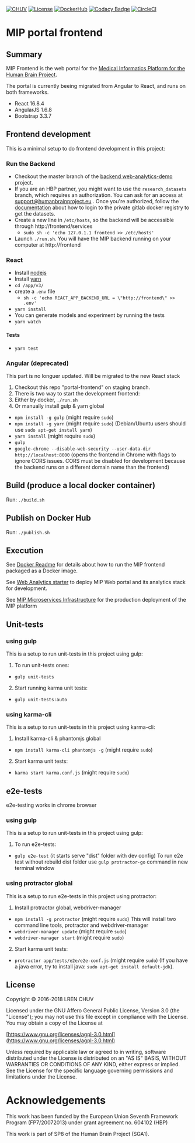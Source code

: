 [![CHUV](https://img.shields.io/badge/CHUV-LREN-AF4C64.svg)](https://www.unil.ch/lren/en/home.html) [![License](https://img.shields.io/badge/license-AGPL--3.0-blue.svg)](https://www.gnu.org/licenses/agpl-3.0.html) [![DockerHub](https://img.shields.io/badge/docker-hbpmip%2Fportal--frontend-008bb8.svg)](https://hub.docker.com/r/hbpmip/portal-frontend/) [![Codacy Badge](https://api.codacy.com/project/badge/Grade/9143f566eca64ffbb06258c61fb64ea0)](https://www.codacy.com/app/hbp-mip/portal-frontend?utm_source=github.com&utm_medium=referral&utm_content=LREN-CHUV/portal-frontend&utm_campaign=Badge_Grade) [![CircleCI](https://circleci.com/gh/LREN-CHUV/portal-frontend/tree/master.svg?style=svg)](https://circleci.com/gh/LREN-CHUV/portal-frontend/tree/master)

# MIP portal frontend

## Summary
MIP Frontend is the web portal for the [Medical Informatics Platform for the Human Brain Project](https://hbpmedical.github.io/).

The portal is currently beeing migrated from Angular to React, and runs on both frameworks.

* React 16.8.4
* AngularJS 1.6.8
* Bootstrap 3.3.7

## Frontend development

This is a minimal setup to do frontend development in this project:

### Run the Backend
* Checkout the master branch of the [backend web-analytics-demo](https://github.com/LREN-CHUV/web-analytics-demo) project.
* If you are an HBP partner, you might want to use the `research_datasets` branch, which requires an authorization. You can ask for an access at support@humanbrainproject.eu . Once you're authorized, follow the [documentation](https://github.com/LREN-CHUV/web-analytics-demo/tree/research_datasets) about how to login to the private gitlab docker registry to get the datasets.
* Create a new line in `/etc/hosts`, so the backend will be accessible through http://frontend/services
  * `sudo sh -c 'echo 127.0.1.1	frontend >> /etc/hosts'`
* Launch `./run.sh`. You will have the MIP backend running on your computer at http://frontend

### React
* Install [nodejs](https://nodejs.org)
* Install [yarn](https://yarnpkg.com/en/)
* `cd /app/v3/`
* create a `.env` file
    * `sh -c 'echo REACT_APP_BACKEND_URL = \"http://frontend\" >> .env'`
* `yarn install`
* You can generate models and experiment by running the tests
* `yarn watch`

#### Tests
* `yarn test`

### Angular (deprecated)

This part is no longuer updated. Will be migrated to the new React stack

1. Checkout this repo "portal-frontend" on staging branch.
2. There is two way to start the development frontend:
3. Either by docker, `./run.sh`
4. Or manually install gulp & yarn global
  * `npm install -g gulp` (might require `sudo`)
  * `npm install -g yarn` (might require `sudo`)  (Debian/Ubuntu users should use `sudo apt-get install yarn`)
  * `yarn install` (might require `sudo`)
  * `gulp`
  * `google-chrome --disable-web-security --user-data-dir http://localhost:8000` (opens the frontend in Chrome with flags to ignore CORS issues. CORS must be disabled for development because the backend runs on a different domain name than the frontend)

## Build (produce a local docker container)

Run: `./build.sh`

## Publish on Docker Hub

Run: `./publish.sh`

## Execution

See [Docker Readme](docker/README.md) for details about how to run the MIP frontend packaged as a Docker image.

See [Web Analytics starter](https://github.com/HBPMedical/web-analytics-demo) to deploy MIP Web portal and its analytics stack for development.

See [MIP Microservices Infrastructure](https://github.com/HBPMedical/mip-microservices-infrastructure) for the production deployment of the MIP platform

## Unit-tests
### using gulp
This is a setup to run unit-tests in this project using gulp:
1. To run unit-tests ones:
  * `gulp unit-tests`
2. Start running karma unit tests:
  * `gulp unit-tests:auto`

### using karma-cli
This is a setup to run unit-tests in this project using karma-cli:
1. Install karma-cli & phantomjs global
  * `npm install karma-cli phantomjs -g` (might require `sudo`)
2. Start karma unit tests:
  * `karma start karma.conf.js` (might require `sudo`)


## e2e-tests
e2e-testing works in chrome browser
### using gulp
This is a setup to run unit-tests in this project using gulp:
1. To run e2e-tests:
  * `gulp e2e-test` (it starts serve "dist" folder with dev config)
  To run e2e test without rebuild dist folder use `gulp protractor-go` command in new terminal window


### using protractor global
This is a setup to run e2e-tests in this project using protractor:
1. Install protractor global, webdriver-manager
  * `npm install -g protractor` (might require `sudo`) This will install two command line tools, protractor and webdriver-manager
  * `webdriver-manager update` (might require `sudo`)
  * `webdriver-manager start` (might require `sudo`)
2. Start karma unit tests:
  * `protractor app/tests/e2e/e2e-conf.js` (might require `sudo`)
(If you have a java error, try to install java: `sudo apt-get install default-jdk`).



## License

Copyright © 2016-2018 LREN CHUV

Licensed under the GNU Affero General Public License, Version 3.0 (the "License");
you may not use this file except in compliance with the License.
You may obtain a copy of the License at

[https://www.gnu.org/licenses/agpl-3.0.html](https://www.gnu.org/licenses/agpl-3.0.html)

Unless required by applicable law or agreed to in writing, software
distributed under the License is distributed on an "AS IS" BASIS,
WITHOUT WARRANTIES OR CONDITIONS OF ANY KIND, either express or implied.
See the License for the specific language governing permissions and
limitations under the License.

# Acknowledgements

This work has been funded by the European Union Seventh Framework Program (FP7/2007­2013) under grant agreement no. 604102 (HBP)

This work is part of SP8 of the Human Brain Project (SGA1).
